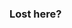 ### Lost here?

<!--
**dhymasriyanto/dhymasriyanto** is a ✨ _special_ ✨ repository because its `README.md` (this file) appears on your GitHub profile.


![Dhymas's Github Stats](https://github-readme-stats.anuraghazra1.vercel.app/api?username=dhymasriyanto&show_icons=true&include_all_commits=true&theme=algolia)
